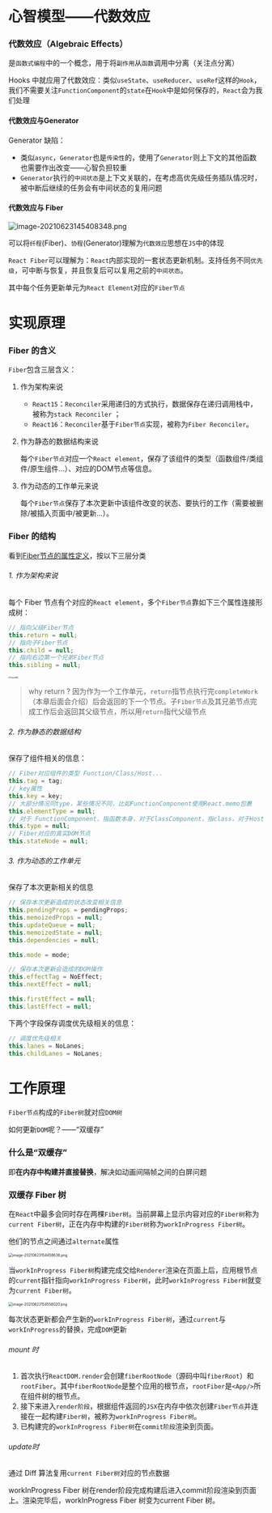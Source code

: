 # 心智模型——代数效应

### 代数效应（Algebraic Effects）

是`函数式编程`中的一个概念，用于将`副作用`从`函数`调用中分离（关注点分离）

Hooks 中就应用了代数效应：类似`useState`、`useReducer`、`useRef`这样的`Hook`，我们不需要关注`FunctionComponent`的`state`在`Hook`中是如何保存的，`React`会为我们处理

#### 代数效应与Generator

Generator 缺陷：

- 类似`async`，`Generator`也是`传染性`的，使用了`Generator`则上下文的其他函数也需要作出改变——心智负担较重
- `Generator`执行的`中间状态`是上下文关联的，在考虑高优先级任务插队情况时，被中断后继续的任务会有中间状态的复用问题

#### 代数效应与 Fiber

![image-20210623145408348.png](https://p1-juejin.byteimg.com/tos-cn-i-k3u1fbpfcp/7c81d1e52399406e8ad0fc8ba2b1d4ce~tplv-k3u1fbpfcp-watermark.image?)

可以将`纤程`(Fiber)、`协程`(Generator)理解为`代数效应`思想在`JS`中的体现

`React Fiber`可以理解为：`React`内部实现的一套状态更新机制。支持任务不同`优先级`，可中断与恢复，并且恢复后可以复用之前的`中间状态`。

其中每个任务更新单元为`React Element`对应的`Fiber节点`

# 实现原理

### Fiber 的含义

`Fiber`包含三层含义：

1. 作为架构来说

   - `React15`：`Reconciler`采用递归的方式执行，数据保存在递归调用栈中，被称为`stack Reconciler` ；
   - `React16`：`Reconciler`基于`Fiber节点`实现，被称为`Fiber Reconciler`。

2. 作为静态的数据结构来说

   每个`Fiber节点`对应一个`React element`，保存了该组件的类型（函数组件/类组件/原生组件...）、对应的DOM节点等信息。

3. 作为动态的工作单元来说

   每个`Fiber节点`保存了本次更新中该组件改变的状态、要执行的工作（需要被删除/被插入页面中/被更新...）。

### Fiber 的结构

看到[Fiber节点的属性定义](https://github.com/facebook/react/blob/1fb18e22ae66fdb1dc127347e169e73948778e5a/packages/react-reconciler/src/ReactFiber.new.js#L117)，按以下三层分类

###### 1. 作为架构来说

每个 Fiber 节点有个对应的`React element`，多个`Fiber节点`靠如下三个属性连接形成树：

```js
// 指向父级Fiber节点
this.return = null;
// 指向子Fiber节点
this.child = null;
// 指向右边第一个兄弟Fiber节点
this.sibling = null;
```

<img src="https://react.iamkasong.com/img/fiber.png" alt="Fiber架构" style="zoom:25%;" />

> why return ? 因为作为一个工作单元，`return`指节点执行完`completeWork`（本章后面会介绍）后会返回的下一个节点。子`Fiber节点`及其兄弟节点完成工作后会返回其父级节点，所以用`return`指代父级节点

###### 2. 作为静态的数据结构

保存了组件相关的信息：

```js
// Fiber对应组件的类型 Function/Class/Host...
this.tag = tag;
// key属性
this.key = key;
// 大部分情况同type，某些情况不同，比如FunctionComponent使用React.memo包裹
this.elementType = null;
// 对于 FunctionComponent，指函数本身，对于ClassComponent，指class，对于HostComponent，指DOM节点tagName
this.type = null;
// Fiber对应的真实DOM节点
this.stateNode = null;
```

###### 3. 作为动态的工作单元

保存了本次更新相关的信息

```js
// 保存本次更新造成的状态改变相关信息
this.pendingProps = pendingProps;
this.memoizedProps = null;
this.updateQueue = null;
this.memoizedState = null;
this.dependencies = null;

this.mode = mode;

// 保存本次更新会造成的DOM操作
this.effectTag = NoEffect;
this.nextEffect = null;

this.firstEffect = null;
this.lastEffect = null;
```

下两个字段保存调度优先级相关的信息：

```js
// 调度优先级相关
this.lanes = NoLanes;
this.childLanes = NoLanes;
```

# 工作原理

`Fiber节点`构成的`Fiber树`就对应`DOM树`

如何更新`DOM`呢？——“双缓存”

### 什么是“双缓存”

即**在内存中构建并直接替换**，解决如动画间隔帧之间的白屏问题

### 双缓存 Fiber 树

在`React`中最多会同时存在两棵`Fiber树`。当前屏幕上显示内容对应的`Fiber树`称为`current Fiber树`，正在内存中构建的`Fiber树`称为`workInProgress Fiber树`。

他们的节点之间通过`alternate`属性

<img src="https://p3-juejin.byteimg.com/tos-cn-i-k3u1fbpfcp/4f7e80cada094bcf99c648e5bf9fd6da~tplv-k3u1fbpfcp-watermark.image?" alt="image-20210623154458638.png" style="zoom:50%;" />

当`workInProgress Fiber树`构建完成交给`Renderer`渲染在页面上后，应用根节点的`current`指针指向`workInProgress Fiber树`，此时`workInProgress Fiber树`就变为`current Fiber树`。

<img src="https://p3-juejin.byteimg.com/tos-cn-i-k3u1fbpfcp/b0b9f256569541df9d1f3fb02192db8d~tplv-k3u1fbpfcp-watermark.image?" alt="image-20210623154558020.png" style="zoom:50%;" />

每次状态更新都会产生新的`workInProgress Fiber树`，通过`current`与`workInProgress`的替换，完成`DOM`更新

###### mount 时

1. 首次执行`ReactDOM.render`会创建`fiberRootNode`（源码中叫`fiberRoot`）和`rootFiber`。其中`fiberRootNode`是整个应用的根节点，`rootFiber`是`<App/>`所在组件树的根节点。
2. 接下来进入`render阶段`，根据组件返回的`JSX`在内存中依次创建`Fiber节点`并连接在一起构建`Fiber树`，被称为`workInProgress Fiber树`。
3. 已构建完的`workInProgress Fiber树`在`commit阶段`渲染到页面。

###### update时

通过 Diff 算法复用`current Fiber树`对应的节点数据

 workInProgress Fiber 树在render阶段完成构建后进入commit阶段渲染到页面上。渲染完毕后，workInProgress Fiber 树变为current Fiber 树。